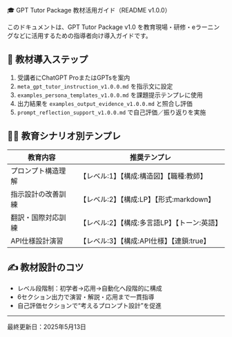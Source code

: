 🎓 GPT Tutor Package 教材活用ガイド（README v1.0.0）

このドキュメントは、GPT Tutor Package v1.0 を教育現場・研修・eラーニングなどに活用するための指導者向け導入ガイドです。

## 📘 教材導入ステップ

1. 受講者にChatGPT ProまたはGPTsを案内
2. `meta_gpt_tutor_instruction_v1.0.0.md` を指示文に設定
3. `examples_persona_templates_v1.0.0.md` を課題提示テンプレに使用
4. 出力結果を `examples_output_evidence_v1.0.0.md` と照合し評価
5. `prompt_reflection_support_v1.0.0.md` で自己評価／振り返りを実施

## 🧑‍🏫 教育シナリオ別テンプレ

| 教育内容      | 推奨テンプレ                        |
| --------- | ----------------------------- |
| プロンプト構造理解 | 【レベル:1】【構成:構造図】【職種:教師】        |
| 指示設計の改善訓練 | 【レベル:2】【構成\:LP】【形式\:markdown】 |
| 翻訳・国際対応訓練 | 【レベル:2】【構成:多言語LP】【トーン:英語】     |
| API仕様設計演習 | 【レベル:3】【構成\:API仕様】【連鎖\:true】  |

## ✍️ 教材設計のコツ

* レベル段階制：初学者→応用→自動化へ段階的に構成
* 6セクション出力で演習・解説・応用まで一貫指導
* 自己評価セクションで“考えるプロンプト設計”を促進

---

最終更新日：2025年5月13日

